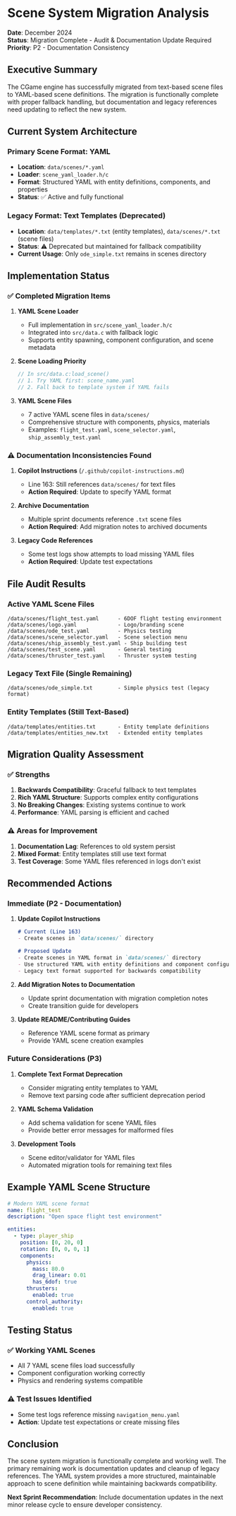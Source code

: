 # Scene System Migration Analysis

**Date**: December 2024  
**Status**: Migration Complete - Audit & Documentation Update Required  
**Priority**: P2 - Documentation Consistency  

## Executive Summary

The CGame engine has successfully migrated from text-based scene files to YAML-based scene definitions. The migration is functionally complete with proper fallback handling, but documentation and legacy references need updating to reflect the new system.

## Current System Architecture

### Primary Scene Format: YAML
- **Location**: `data/scenes/*.yaml`
- **Loader**: `scene_yaml_loader.h/c`
- **Format**: Structured YAML with entity definitions, components, and properties
- **Status**: ✅ Active and fully functional

### Legacy Format: Text Templates (Deprecated)
- **Location**: `data/templates/*.txt` (entity templates), `data/scenes/*.txt` (scene files)
- **Status**: ⚠️ Deprecated but maintained for fallback compatibility
- **Current Usage**: Only `ode_simple.txt` remains in scenes directory

## Implementation Status

### ✅ Completed Migration Items

1. **YAML Scene Loader**
   - Full implementation in `src/scene_yaml_loader.h/c`
   - Integrated into `src/data.c` with fallback logic
   - Supports entity spawning, component configuration, and scene metadata

2. **Scene Loading Priority**
   ```c
   // In src/data.c:load_scene()
   // 1. Try YAML first: scene_name.yaml
   // 2. Fall back to template system if YAML fails
   ```

3. **YAML Scene Files**
   - 7 active YAML scene files in `data/scenes/`
   - Comprehensive structure with components, physics, materials
   - Examples: `flight_test.yaml`, `scene_selector.yaml`, `ship_assembly_test.yaml`

### ⚠️ Documentation Inconsistencies Found

1. **Copilot Instructions** (`/.github/copilot-instructions.md`)
   - Line 163: Still references `data/scenes/` for text files
   - **Action Required**: Update to specify YAML format

2. **Archive Documentation**
   - Multiple sprint documents reference `.txt` scene files
   - **Action Required**: Add migration notes to archived documents

3. **Legacy Code References**
   - Some test logs show attempts to load missing YAML files
   - **Action Required**: Update test expectations

## File Audit Results

### Active YAML Scene Files
```
/data/scenes/flight_test.yaml      - 6DOF flight testing environment
/data/scenes/logo.yaml             - Logo/branding scene
/data/scenes/ode_test.yaml         - Physics testing
/data/scenes/scene_selector.yaml   - Scene selection menu
/data/scenes/ship_assembly_test.yaml - Ship building test
/data/scenes/test_scene.yaml       - General testing
/data/scenes/thruster_test.yaml    - Thruster system testing
```

### Legacy Text File (Single Remaining)
```
/data/scenes/ode_simple.txt        - Simple physics test (legacy format)
```

### Entity Templates (Still Text-Based)
```
/data/templates/entities.txt       - Entity template definitions
/data/templates/entities_new.txt   - Extended entity templates
```

## Migration Quality Assessment

### ✅ Strengths
1. **Backwards Compatibility**: Graceful fallback to text templates
2. **Rich YAML Structure**: Supports complex entity configurations
3. **No Breaking Changes**: Existing systems continue to work
4. **Performance**: YAML parsing is efficient and cached

### ⚠️ Areas for Improvement
1. **Documentation Lag**: References to old system persist
2. **Mixed Format**: Entity templates still use text format
3. **Test Coverage**: Some YAML files referenced in logs don't exist

## Recommended Actions

### Immediate (P2 - Documentation)

1. **Update Copilot Instructions**
   ```markdown
   # Current (Line 163)
   - Create scenes in `data/scenes/` directory
   
   # Proposed Update
   - Create scenes in YAML format in `data/scenes/` directory
   - Use structured YAML with entity definitions and component configurations
   - Legacy text format supported for backwards compatibility
   ```

2. **Add Migration Notes to Documentation**
   - Update sprint documentation with migration completion notes
   - Create transition guide for developers

3. **Update README/Contributing Guides**
   - Reference YAML scene format as primary
   - Provide YAML scene creation examples

### Future Considerations (P3)

1. **Complete Text Format Deprecation**
   - Consider migrating entity templates to YAML
   - Remove text parsing code after sufficient deprecation period

2. **YAML Schema Validation**
   - Add schema validation for scene YAML files
   - Provide better error messages for malformed files

3. **Development Tools**
   - Scene editor/validator for YAML files
   - Automated migration tools for remaining text files

## Example YAML Scene Structure

```yaml
# Modern YAML scene format
name: flight_test
description: "Open space flight test environment"

entities:
  - type: player_ship
    position: [0, 20, 0]
    rotation: [0, 0, 0, 1]
    components:
      physics:
        mass: 80.0
        drag_linear: 0.01
        has_6dof: true
      thrusters:
        enabled: true
      control_authority:
        enabled: true
```

## Testing Status

### ✅ Working YAML Scenes
- All 7 YAML scene files load successfully
- Component configuration working correctly
- Physics and rendering systems compatible

### ⚠️ Test Issues Identified
- Some test logs reference missing `navigation_menu.yaml`
- **Action**: Update test expectations or create missing files

## Conclusion

The scene system migration is functionally complete and working well. The primary remaining work is documentation updates and cleanup of legacy references. The YAML system provides a more structured, maintainable approach to scene definition while maintaining backwards compatibility.

**Next Sprint Recommendation**: Include documentation updates in the next minor release cycle to ensure developer consistency.

